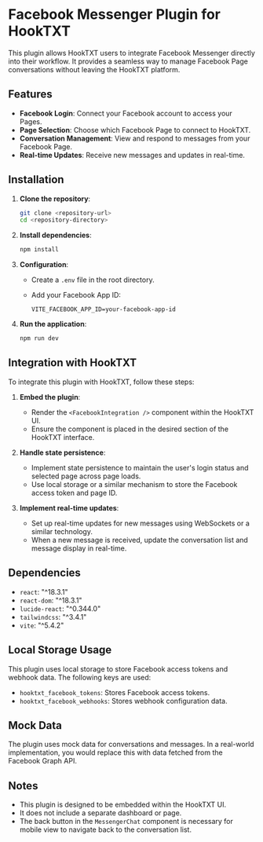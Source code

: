 # Facebook Messenger Plugin for HookTXT

This plugin allows HookTXT users to integrate Facebook Messenger directly into their workflow. It provides a seamless way to manage Facebook Page conversations without leaving the HookTXT platform.

## Features

-   **Facebook Login**: Connect your Facebook account to access your Pages.
-   **Page Selection**: Choose which Facebook Page to connect to HookTXT.
-   **Conversation Management**: View and respond to messages from your Facebook Page.
-   **Real-time Updates**: Receive new messages and updates in real-time.

## Installation

1.  **Clone the repository**:

    ```bash
    git clone <repository-url>
    cd <repository-directory>
    ```

2.  **Install dependencies**:

    ```bash
    npm install
    ```

3.  **Configuration**:

    -   Create a `.env` file in the root directory.
    -   Add your Facebook App ID:

        ```
        VITE_FACEBOOK_APP_ID=your-facebook-app-id
        ```

4.  **Run the application**:

    ```bash
    npm run dev
    ```

## Integration with HookTXT

To integrate this plugin with HookTXT, follow these steps:

1.  **Embed the plugin**:

    -   Render the `<FacebookIntegration />` component within the HookTXT UI.
    -   Ensure the component is placed in the desired section of the HookTXT interface.

2.  **Handle state persistence**:

    -   Implement state persistence to maintain the user's login status and selected page across page loads.
    -   Use local storage or a similar mechanism to store the Facebook access token and page ID.

3.  **Implement real-time updates**:

    -   Set up real-time updates for new messages using WebSockets or a similar technology.
    -   When a new message is received, update the conversation list and message display in real-time.

## Dependencies

-   `react`: "^18.3.1"
-   `react-dom`: "^18.3.1"
-   `lucide-react`: "^0.344.0"
-   `tailwindcss`: "^3.4.1"
-   `vite`: "^5.4.2"

## Local Storage Usage

This plugin uses local storage to store Facebook access tokens and webhook data. The following keys are used:

-   `hooktxt_facebook_tokens`: Stores Facebook access tokens.
-   `hooktxt_facebook_webhooks`: Stores webhook configuration data.

## Mock Data

The plugin uses mock data for conversations and messages. In a real-world implementation, you would replace this with data fetched from the Facebook Graph API.

## Notes

-   This plugin is designed to be embedded within the HookTXT UI.
-   It does not include a separate dashboard or page.
-   The back button in the `MessengerChat` component is necessary for mobile view to navigate back to the conversation list.

